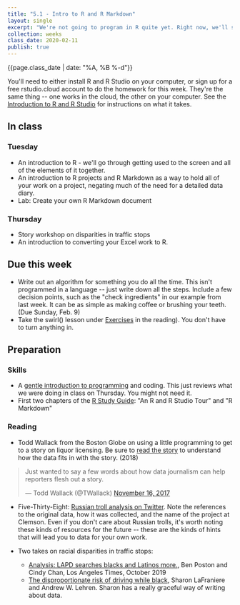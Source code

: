 ```yaml
---
title: "5.1 - Intro to R and R Markdown"
layout: single
excerpt: "We're not going to program in R quite yet. Right now, we'll spend some time getting comfortable with it. If you plan to work on your own computer, spend some time setting it up this weekend. If not, be sure to sign up for an RStudio.cloud account"
collection: weeks
class_date: 2020-02-11
publish: true
---
```

{{page.class_date | date: "%A, %B %-d"}}

You'll need to either install R and R Studio on your computer, or sign up for a free rstudio.cloud account to do the homework for this week. They're the same thing -- one works in the cloud, the other on your computer. See the [Introduction to R and R Studio]({{site.rdocs}}/011-r-install) for instructions on what it takes.

## In class

### Tuesday

* An introduction to R - we'll go through getting used to the screen and all of the elements of it together.
* An introduction to R projects and R Markdown as a way to hold all of your work on a project, negating much of the need for a detailed data diary.
* Lab: Create your own R Markdown document

### Thursday
* Story workshop on disparities in traffic stops
* An introduction to converting your Excel work to R.

## Due this week

* Write out an algorithm for something you do all the time. This isn't programmed in a language -- just write down all the steps. Include a few decision points, such as the "check ingredients" in our example from last week. It can be as simple as making coffee or brushing your teeth.  (Due Sunday, Feb. 9)
* Take the swirl() lesson under [Exercises]({{site.rdocs}}/011-r-install.html#resources-and-exercises) in the reading). You don't have to turn anything in.

## Preparation

### Skills

* A [gentle introduction to programming]({{site.rdocs}}/A02-programming) and coding. This just reviews what we were doing in class on Thursday. You might not need it.
* First two chapters of the [R Study Guide]({{site.rdocs}}): "An R and R Studio Tour" and "R Markdown"

### Reading

* Todd Wallack from the Boston Globe on using a little programming to get to a story on liquor licensing. Be sure to [read the story](https://t.co/6DuYIGp67u) to understand how the data fits in with the story. (2018)

<blockquote class="twitter-tweet"><p lang="en" dir="ltr">Just wanted to say a few words about how data journalism can help reporters flesh out a story.</p>&mdash; Todd Wallack (@TWallack) <a href="https://twitter.com/TWallack/status/931175887269134336?ref_src=twsrc%5Etfw">November 16, 2017</a></blockquote> <script async src="https://platform.twitter.com/widgets.js" charset="utf-8"></script>

* Five-Thirty-Eight: [Russian troll analysis on Twitter](https://fivethirtyeight.com/features/why-were-sharing-3-million-russian-troll-tweets/?ex_cid=538twitter). Note the references to the original data, how it was collected, and the name of the project at Clemson. Even if you don't care about Russian trolls, it's worth noting these kinds of resources for the future -- these are the kinds of hints that will lead you to data for your own work.

* Two takes on racial disparities in traffic stops:
    * [Analysis: LAPD searches blacks and Latinos more.](https://www.latimes.com/local/lanow/la-me-lapd-searches-20190605-story.html), Ben Poston and Cindy Chan, Los Angeles Times, October 2019
    * [The disproportionate risk of driving while black](https://www.nytimes.com/2015/10/25/us/racial-disparity-traffic-stops-driving-black.html), Sharon LaFraniere and Andrew W. Lehren. Sharon has a really graceful way of writing about data.
